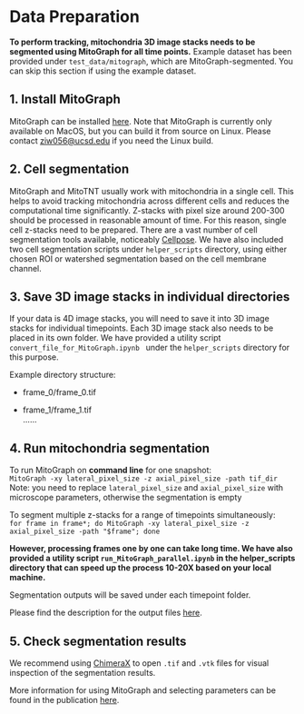 # Data Preparation
**To perform tracking, mitochondria 3D image stacks needs to be segmented using MitoGraph for all time points.**
Example dataset has been provided under `test_data/mitograph`, which are MitoGraph-segmented. You can skip this section if using the example dataset.

## 1. Install MitoGraph
MitoGraph can be installed [here](https://github.com/vianamp/MitoGraph/#how-to-install). Note that MitoGraph is currently only available on MacOS, but you can build it from source on Linux. Please contact ziw056@ucsd.edu if you need the Linux build.

## 2. Cell segmentation
MitoGraph and MitoTNT usually work with mitochondria in a single cell. This helps to avoid tracking mitochondria across different cells and reduces the computational time significantly. Z-stacks with pixel size around 200-300 should be processed in reasonable amount of time. For this reason, single cell z-stacks need to be prepared. There are a vast number of cell segmentation tools available, noticeably [Cellpose](https://www.cellpose.org). We have also included two cell segmentation scripts under `helper_scripts` directory, using either chosen ROI or watershed segmentation based on the cell membrane channel. 

## 3. Save 3D image stacks in individual directories
If your data is 4D image stacks, you will need to save it into 3D image stacks for individual timepoints.
Each 3D image stack also needs to be placed in its own folder.
We have provided a utility script `convert_file_for_MitoGraph.ipynb ` under the `helper_scripts` directory for this purpose.

Example directory structure:

- frame_0/frame_0.tif

- frame_1/frame_1.tif  
  ......
 
## 4. Run mitochondria segmentation
To run MitoGraph on **command line** for one snapshot:  
`MitoGraph -xy lateral_pixel_size -z axial_pixel_size -path tif_dir`  
Note: you need to replace `lateral_pixel_size` and `axial_pixel_size` with microscope parameters, otherwise the segmentation is empty

To segment multiple z-stacks for a range of timepoints simultaneously:  
`for frame in frame*; do MitoGraph -xy lateral_pixel_size -z axial_pixel_size -path "$frame"; done`

**However, processing frames one by one can take long time. We have also provided a utility script `run_MitoGraph_parallel.ipynb` in the helper_scripts directory that can speed up the process 10-20X based on your local machine.**

Segmentation outputs will be saved under each timepoint folder.

Please find the description for the output files [here](https://github.com/vianamp/MitoGraph/#mitograph-outputs).

## 5. Check segmentation results
We recommend using [ChimeraX](https://www.cgl.ucsf.edu/chimerax/) to open `.tif` and `.vtk` files for visual inspection of the segmentation results.

More information for using MitoGraph and selecting parameters can be found in the publication [here](https://doi.org/10.1016/j.ab.2018.02.022).
